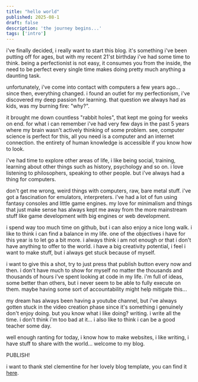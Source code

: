 ```yaml
---
title: "hello world"
published: 2025-08-1
draft: false
description: 'the journey begins...'
tags: ['intro']
---
```


i've finally decided, i really want to start this blog. it's something i've been putting off for ages, but with my recent 21'st birthday i've had some time to think. being a perfectionist is not easy, it consumes you from the inside, the need to be perfect every single time makes doing pretty much anything a daunting task.

unfortunately, i've come into contact with computers a few years ago... since then, everything changed. i found an outlet for my perfectionism, i've discovered my deep passion for learning. that question we always had as kids, was my burning fire: "why?".

it brought me down countless "rabbit holes", that kept me going for weeks on end. for what i can remember i've had very few days in the past 5 years where my brain wasn't actively thinking of some problem. see, computer science is perfect for this, all you need is a computer and an internet connection. the entirety of human knowledge is accessible if you know how to look.

i've had time to explore other areas of life, i like being social, training, learning about other things such as history, psychology and so on. i love listening to philosophers, speaking to other people. but i've always had a thing for computers.

don't get me wrong, weird things with computers, raw, bare metal stuff. i've got a fascination for emulators, interpreters. i've had a lot of fun using fantasy consoles and little game engines. my love for minimalism and things that just make sense has always kept me away from the more mainstream stuff like game development with big engines or web development.

i spend way too much time on github, but i can also enjoy a nice long walk. i like to think i can find a balance in my life. one of the objectives i have for this year is to let go a bit more. i always think i am not enough or that i don't have anything to offer to the world. i have a big creativity potential, i feel i want to make stuff, but i always get stuck because of myself.

i want to give this a shot, try to just press that publish button every now and then. i don't have much to show for myself no matter the thousands and thousands of hours i've spent looking at code in my life. i'm full of ideas, some better than others, but i never seem to be able to fully execute on them. maybe having some sort of accountability might help mitigate this...

my dream has always been having a youtube channel, but i've always gotten stuck in the video creation phase since it's something i genuinely don't enjoy doing. but you know what i like doing? writing. i write all the time. i don't think i'm too bad at it... i also like to think i can be a good teacher some day.

well enough ranting for today, i know how to make websites, i like writing, i have stuff to share with the world... welcome to my blog.

PUBLISH!

i want to thank stel clementine for her lovely blog template, you can find it [here](https://github.com/stelcodes/multiterm-astro).
